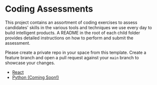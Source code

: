 # Coding Assessments

This project contains an assortment of coding exercises to assess candidates' skills in the various tools and techniques we use every day to build intelligent products. A README in the root of each child folder provides detailed instructions on how to perform and submit the assessment.

Please create a private repo in your space from this template. Create a feature branch and open a pull request against your `main` branch to showcase your changes.

- [React](https://github.com/FocusedDiversity/synaptiq-coding-assessments/tree/main/react)
- [Python (Coming Soon!)](https://github.com/FocusedDiversity/synaptiq-coding-assessments/tree/main)
